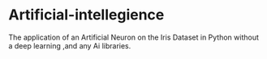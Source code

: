 # Artificial-intellegience
The application of an Artificial Neuron on the Iris Dataset in Python without a deep learning  ,and any Ai libraries. 
